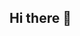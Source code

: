 ## Hi there 👋

<!--
**Yasabuana/Yasabuana** is a ✨ _special_ ✨ repository because its `README.md` (this file) appears on your GitHub profile.

<h1 align="center">Hi 👋, I'm Yasabuana</h1>
<h3 align="center">A passionate Cyber Security from Indonesia</h3>

<p align="left"> <a href="https://github.com/ryo-ma/github-profile-trophy"><img src="https://github-profile-trophy.vercel.app/?username=yasabuana" alt="yasabuana" /></a> </p>

<h3 align="left">Connect with me:</h3>
<p align="left">
<a href="https://instagram.com/yasswjy" target="blank"><img align="center" src="https://raw.githubusercontent.com/rahuldkjain/github-profile-readme-generator/master/src/images/icons/Social/instagram.svg" alt="yasswjy" height="30" width="40" /></a>
<a href="https://medium.com/@yasa wijaya" target="blank"><img align="center" src="https://raw.githubusercontent.com/rahuldkjain/github-profile-readme-generator/master/src/images/icons/Social/medium.svg" alt="@yasa wijaya" height="30" width="40" /></a>
</p>

<h3 align="left">Languages and Tools:</h3>
<p align="left"> <a href="https://www.w3.org/html/" target="_blank" rel="noreferrer"> <img src="https://raw.githubusercontent.com/devicons/devicon/master/icons/html5/html5-original-wordmark.svg" alt="html5" width="40" height="40"/> </a> <a href="https://developer.mozilla.org/en-US/docs/Web/JavaScript" target="_blank" rel="noreferrer"> <img src="https://raw.githubusercontent.com/devicons/devicon/master/icons/javascript/javascript-original.svg" alt="javascript" width="40" height="40"/> </a> <a href="https://www.mysql.com/" target="_blank" rel="noreferrer"> <img src="https://raw.githubusercontent.com/devicons/devicon/master/icons/mysql/mysql-original-wordmark.svg" alt="mysql" width="40" height="40"/> </a> <a href="https://www.php.net" target="_blank" rel="noreferrer"> <img src="https://raw.githubusercontent.com/devicons/devicon/master/icons/php/php-original.svg" alt="php" width="40" height="40"/> </a> <a href="https://www.python.org" target="_blank" rel="noreferrer"> <img src="https://raw.githubusercontent.com/devicons/devicon/master/icons/python/python-original.svg" alt="python" width="40" height="40"/> </a> </p>

<h3 align="left">Support:</h3>
<p><a href="https://www.buymeacoffee.com/Dukung aku dong Yasabuana"> <img align="left" src="https://cdn.buymeacoffee.com/buttons/v2/default-yellow.png" height="50" width="210" alt="Dukung aku dong Yasabuana" /></a></p><br><br>

<p><img align="left" src="https://github-readme-stats.vercel.app/api/top-langs?username=yasabuana&show_icons=true&locale=en&layout=compact" alt="yasabuana" /></p>

<p>&nbsp;<img align="center" src="https://github-readme-stats.vercel.app/api?username=yasabuana&show_icons=true&locale=en" alt="yasabuana" /></p>

<p><img align="center" src="https://github-readme-streak-stats.herokuapp.com/?user=yasabuana&" alt="yasabuana" /></p>

